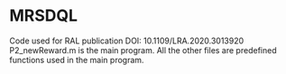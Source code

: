 # MRSDQL
Code used for RAL publication DOI: 10.1109/LRA.2020.3013920
P2_newReward.m is the main program. All the other files are predefined functions used in the main program.
